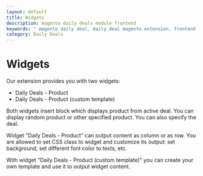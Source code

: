 ```yaml
---
layout: default
title: Widgets
description: magento daily deals module frontend
keywords: " magento daily deal, daily deal magento extension, frontend, widget"
category: Daily Deals
---
```


# Widgets

Our extension provides you with two widgets:

- Daily Deals - Product
- Daily Deals - Product (custom template)

Both widgets insert block which displays product from active deal. You can
display random product or other specified product. You can also specify the deal.

Widget "Daily Deals - Product" can output content as column or as row. You
are allowed to set CSS class to widget and customize its output: set background,
set different font color to texts, etc.

With widget "Daily Deals - Product (custom template)" you can create your own
template and use it to output widget content.
